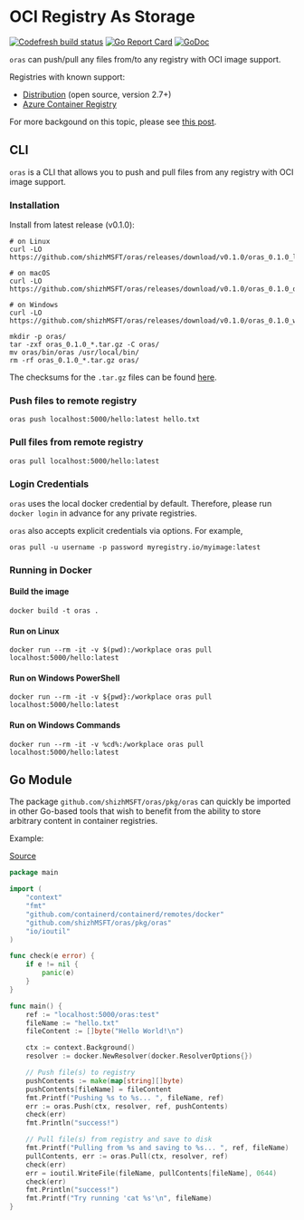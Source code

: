 # OCI Registry As Storage

[![Codefresh build status](https://g.codefresh.io/api/badges/pipeline/shizh/shizhMSFT%2Foras%2Fmaster?type=cf-1)](https://g.codefresh.io/public/accounts/shizh/pipelines/shizhMSFT/oras/master)
[![Go Report Card](https://goreportcard.com/badge/github.com/shizhMSFT/oras)](https://goreportcard.com/report/github.com/shizhMSFT/oras)
[![GoDoc](https://godoc.org/github.com/shizhMSFT/oras?status.svg)](https://godoc.org/github.com/shizhMSFT/oras)

`oras` can push/pull any files from/to any registry with OCI image support.

Registries with known support:

- [Distribution](https://github.com/docker/distribution) (open source, version 2.7+)
- [Azure Container Registry](https://azure.microsoft.com/en-us/services/container-registry/)

For more backgound on this topic, please see
[this post](https://www.opencontainers.org/blog/2018/10/11/oci-image-support-comes-to-open-source-docker-registry).

## CLI

`oras` is a CLI that allows you to push and pull files from
any registry with OCI image support.

### Installation

Install from latest release (v0.1.0):

```
# on Linux
curl -LO https://github.com/shizhMSFT/oras/releases/download/v0.1.0/oras_0.1.0_linux_amd64.tar.gz

# on macOS
curl -LO https://github.com/shizhMSFT/oras/releases/download/v0.1.0/oras_0.1.0_darwin_amd64.tar.gz

# on Windows
curl -LO https://github.com/shizhMSFT/oras/releases/download/v0.1.0/oras_0.1.0_windows_amd64.tar.gz

mkdir -p oras/
tar -zxf oras_0.1.0_*.tar.gz -C oras/
mv oras/bin/oras /usr/local/bin/
rm -rf oras_0.1.0_*.tar.gz oras/
```

The checksums for the `.tar.gz` files can be found [here](https://github.com/shizhMSFT/oras/releases/tag/v0.1.0).

### Push files to remote registry
```
oras push localhost:5000/hello:latest hello.txt
```

### Pull files from remote registry
```
oras pull localhost:5000/hello:latest
```

### Login Credentials
`oras` uses the local docker credential by default. Therefore, please run `docker login` in advance for any private registries.

`oras` also accepts explicit credentials via options. For example,
```
oras pull -u username -p password myregistry.io/myimage:latest
```

### Running in Docker
#### Build the image
```
docker build -t oras .
```

#### Run on Linux
```
docker run --rm -it -v $(pwd):/workplace oras pull localhost:5000/hello:latest
```

#### Run on Windows PowerShell
```
docker run --rm -it -v ${pwd}:/workplace oras pull localhost:5000/hello:latest
```

#### Run on Windows Commands
```
docker run --rm -it -v %cd%:/workplace oras pull localhost:5000/hello:latest
```

## Go Module

The package `github.com/shizhMSFT/oras/pkg/oras` can quickly be imported in other Go-based tools that
wish to benefit from the ability to store arbitrary content in container registries.

Example:

[Source](examples/simple_push_pull.go)

```go
package main

import (
	"context"
	"fmt"
	"github.com/containerd/containerd/remotes/docker"
	"github.com/shizhMSFT/oras/pkg/oras"
	"io/ioutil"
)

func check(e error) {
	if e != nil {
		panic(e)
	}
}

func main() {
	ref := "localhost:5000/oras:test"
	fileName := "hello.txt"
	fileContent := []byte("Hello World!\n")

	ctx := context.Background()
	resolver := docker.NewResolver(docker.ResolverOptions{})

	// Push file(s) to registry
	pushContents := make(map[string][]byte)
	pushContents[fileName] = fileContent
	fmt.Printf("Pushing %s to %s... ", fileName, ref)
	err := oras.Push(ctx, resolver, ref, pushContents)
	check(err)
	fmt.Println("success!")

	// Pull file(s) from registry and save to disk
	fmt.Printf("Pulling from %s and saving to %s... ", ref, fileName)
	pullContents, err := oras.Pull(ctx, resolver, ref)
	check(err)
	err = ioutil.WriteFile(fileName, pullContents[fileName], 0644)
	check(err)
	fmt.Println("success!")
	fmt.Printf("Try running 'cat %s'\n", fileName)
}
```
